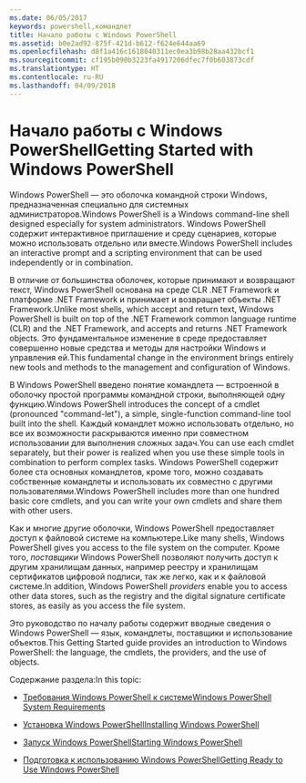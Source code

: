 ```yaml
---
ms.date: 06/05/2017
keywords: powershell,командлет
title: Начало работы с Windows PowerShell
ms.assetid: b0e2ad92-875f-421d-b612-f624e644aa69
ms.openlocfilehash: d8f1a416c1618040311ec0ea3b98b28aa432bcf1
ms.sourcegitcommit: cf195b090b3223fa4917206dfec7f0b603873cdf
ms.translationtype: HT
ms.contentlocale: ru-RU
ms.lasthandoff: 04/09/2018
---
```

# <a name="getting-started-with-windows-powershell"></a><span data-ttu-id="388de-103">Начало работы с Windows PowerShell</span><span class="sxs-lookup"><span data-stu-id="388de-103">Getting Started with Windows PowerShell</span></span>
<span data-ttu-id="388de-104">Windows PowerShell — это оболочка командной строки Windows, предназначенная специально для системных администраторов.</span><span class="sxs-lookup"><span data-stu-id="388de-104">Windows PowerShell is a Windows command-line shell designed especially for system administrators.</span></span> <span data-ttu-id="388de-105">Windows PowerShell содержит интерактивное приглашение и среду сценариев, которые можно использовать отдельно или вместе.</span><span class="sxs-lookup"><span data-stu-id="388de-105">Windows PowerShell includes an interactive prompt and a scripting environment that can be used independently or in combination.</span></span>

<span data-ttu-id="388de-106">В отличие от большинства оболочек, которые принимают и возвращают текст, Windows PowerShell основана на среде CLR .NET Framework и платформе .NET Framework и принимает и возвращает объекты .NET Framework.</span><span class="sxs-lookup"><span data-stu-id="388de-106">Unlike most shells, which accept and return text, Windows PowerShell is built on top of the .NET Framework common language runtime (CLR) and the .NET Framework, and accepts and returns .NET Framework objects.</span></span> <span data-ttu-id="388de-107">Это фундаментальное изменение в среде предоставляет совершенно новые средства и методы для настройки Windows и управления ей.</span><span class="sxs-lookup"><span data-stu-id="388de-107">This fundamental change in the environment brings entirely new tools and methods to the management and configuration of Windows.</span></span>

<span data-ttu-id="388de-108">В Windows PowerShell введено понятие командлета — встроенной в оболочку простой программы командной строки, выполняющей одну функцию.</span><span class="sxs-lookup"><span data-stu-id="388de-108">Windows PowerShell introduces the concept of a cmdlet (pronounced "command-let"), a simple, single-function command-line tool built into the shell.</span></span> <span data-ttu-id="388de-109">Каждый командлет можно использовать отдельно, но все их возможности раскрываются именно при совместном использовании для выполнения сложных задач.</span><span class="sxs-lookup"><span data-stu-id="388de-109">You can use each cmdlet separately, but their power is realized when you use these simple tools in combination to perform complex tasks.</span></span> <span data-ttu-id="388de-110">Windows PowerShell содержит более ста основных командлетов, кроме того, можно создавать собственные командлеты и использовать их совместно с другими пользователями.</span><span class="sxs-lookup"><span data-stu-id="388de-110">Windows PowerShell includes more than one hundred basic core cmdlets, and you can write your own cmdlets and share them with other users.</span></span>

<span data-ttu-id="388de-111">Как и многие другие оболочки, Windows PowerShell предоставляет доступ к файловой системе на компьютере.</span><span class="sxs-lookup"><span data-stu-id="388de-111">Like many shells, Windows PowerShell gives you access to the file system on the computer.</span></span> <span data-ttu-id="388de-112">Кроме того, *поставщики* Windows PowerShell позволяют получить доступ к другим хранилищам данных, например реестру и хранилищам сертификатов цифровой подписи, так же легко, как и к файловой системе.</span><span class="sxs-lookup"><span data-stu-id="388de-112">In addition, Windows PowerShell *providers* enable you to access other data stores, such as the registry and the digital signature certificate stores, as easily as you access the file system.</span></span>

<span data-ttu-id="388de-113">Это руководство по началу работы содержит вводные сведения о Windows PowerShell — язык, командлеты, поставщики и использование объектов.</span><span class="sxs-lookup"><span data-stu-id="388de-113">This Getting Started guide provides an introduction to Windows PowerShell: the language, the cmdlets, the providers, and the use of objects.</span></span>

<span data-ttu-id="388de-114">Содержание раздела:</span><span class="sxs-lookup"><span data-stu-id="388de-114">In this topic:</span></span>

- [<span data-ttu-id="388de-115">Требования Windows PowerShell к системе</span><span class="sxs-lookup"><span data-stu-id="388de-115">Windows PowerShell System Requirements</span></span>](../setup/Windows-PowerShell-System-Requirements.md)

- [<span data-ttu-id="388de-116">Установка Windows PowerShell</span><span class="sxs-lookup"><span data-stu-id="388de-116">Installing Windows PowerShell</span></span>](../setup/Installing-Windows-PowerShell.md)

- [<span data-ttu-id="388de-117">Запуск Windows PowerShell</span><span class="sxs-lookup"><span data-stu-id="388de-117">Starting Windows PowerShell</span></span>](../setup/Starting-Windows-PowerShell.md)

- [<span data-ttu-id="388de-118">Подготовка к использованию Windows PowerShell</span><span class="sxs-lookup"><span data-stu-id="388de-118">Getting Ready to Use Windows PowerShell</span></span>](Getting-Ready-to-Use-Windows-PowerShell.md)